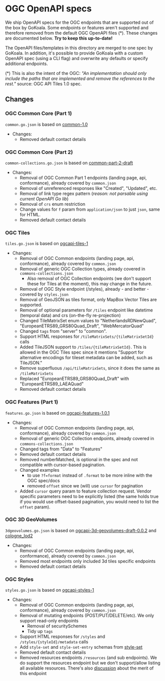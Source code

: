 # OGC OpenAPI specs

We ship OpenAPI specs for the OGC endpoints that are supported out of the box by
GoKoala. Some endpoints or features aren't supported and therefore removed from
the default OGC OpenAPI files (*). These changes are documented below. **Try to keep
this up-to-date!**

The OpenAPI files/templates in this directory are merged to one spec by GoKoala. In
addition, it's possible to provide GoKoala with a custom OpenAPI spec (using a
CLI flag) and overwrite any defaults or specify additional endpoints.

(*) This is also the intent of the OGC: _"An implementation should only include the paths
that are implemented and remove the references to the rest."_ source: OGC API Tiles 1.0 spec.

## Changes

### OGC Common Core (Part 1)

`common.go.json` is based on
[common-1.0](https://developer.ogc.org/api/common/openapi.yaml)

- Changes:
  - Removed default contact details

### OGC Common Core (Part 2)

`common-collections.go.json` is based on
[common-part-2-draft](https://developer.ogc.org/api/common/openapi2.yaml)

- Changes:
  - Removal of OGC Common Part 1 endpoints (landing page, api, conformance), already
    covered by `common.json`
  - Removal of unreferenced responses like "Created", "Updated", etc.
  - Removal of link type regex pattern (_reason: not parsable using current
    OpenAPI Go lib_)
  - Removal of `crs` enum restriction
  - Change values for `f` param from `application/json` to just `json`, same for HTML.
  - Removed default contact details

### OGC Tiles

`tiles.go.json` is based on
[ogcapi-tiles-1](https://schemas.opengis.net/ogcapi/tiles/part1/1.0/openapi/ogcapi-tiles-1.bundled.json)

- Changes:
  - Removal of OGC Common endpoints (landing page, api, conformance), already
    covered by `common.json`
  - Removal of generic OGC Collection types, already covered in `commons-collections.json`
    - Also removal of OGC Collection endpoints (we don't support these for Tiles at the
    moment), this may change in the future.
  - Removal of OGC Style endpoint (/styles), already - and better - covered by `styles.json`
  - Removal of GeoJSON as tiles format, only MapBox Vector Tiles are supported.
  - Removal of optional parameters for `/tiles` endpoint like datetime (temporal data)
    and crs (on-the-fly re-projection)
  - Changed TileMatrixSet enum values to  "NetherlandsRDNewQuad",
    "EuropeanETRS89_GRS80Quad_Draft", "WebMercatorQuad"
  - Changed `tags` from "server" to "common".
  - Support HTML responses for `/tileMatrixSets/{tileMatrixSetId}` calls
  - Added TileJSON support to `/tiles/{tileMatrixSetId}`. This is allowed in the OGC Tiles spec since it mentions
    "Support for alternative encodings for tileset metadata can be added, such as TileJSON."
  - Remove superfluous `/api/tileMatrixSets`, since it does the same as `/tileMatrixSets`
  - Replaced "EuropeanETRS89_GRS80Quad_Draft" with "EuropeanETRS89_LAEAQuad"
  - Removed default contact details

### OGC Features (Part 1)

`features.go.json` is based on
[ogcapi-features-1.0.1](https://app.swaggerhub.com/apis/OGC/ogcapi-features-1-example-1/1.0.1)

- Changes:
  - Removal of OGC Common endpoints (landing page, api, conformance), already
    covered by `common.json`
  - Removal of generic OGC Collection endpoints, already covered in `commons-collections.json`
  - Changed tags from "Data" to "Features"
  - Removed default contact details
  - Removed numberMatched, is optional in the spec and not compatible with cursor-based pagination.
  - Changed examples
    - to use `?f=format` instead of `.format` to be more inline with the OGC spec/docs
    - removed `offset` since we (will) use `cursor` for pagination
  - Added `cursor` query param to feature collection request. Vendor specific parameters need to be explicitly listed 
    (the same holds true if you would use offset-based pagination, you would need to list the `offset` param).

### OGC 3D GeoVolumes

`3dgeovolumes.go.json` is based on
[ogcapi-3d-geovolumes-draft-0.0.2](https://raw.githubusercontent.com/opengeospatial/ogcapi-3d-geovolumes/main/standard/openapi/ogcapi-3d-geovolumes-draft-0.0.2.yaml)
and [cologne_lod2](https://demo.ldproxy.net/cologne_lod2/api/?f=json)

- Changes:
  - Removal of OGC Common endpoints (landing page, api, conformance), already
    covered by `common.json`
  - Removed most endpoints only included 3d tiles specific endpoints
  - Removed default contact details

### OGC Styles

`styles.go.json` is based on
[ogcapi-styles-1](https://developer.ogc.org/api/styles/openapi.yaml)

- Changes:
  - Removal of OGC Common endpoints (landing page, api, conformance), already
    covered by `common.json`
  - Removal of mutating endpoints (POST/PUT/DELETE/etc). We only support
    read-only endpoints
    - Removal of securitySchemes
    - Tidy up `tags`
  - Support HTML responses for `/styles` and `/styles/{styleId}/metadata` calls
  - Add `style-set` and `style-set-entry` schemas from [style-set](https://api.swaggerhub.com/domains/cportele/ogcapi-draft-extensions/1.0.0#/components/schemas/style-set)
  - Removed default contact details
  - Removed resources endpoints `/resources` (and sub endpoints). We do support the resources endpoint but we don't support/allow listing all available resources. There's also [discussion](https://github.com/opengeospatial/ogcapi-styles/issues/12) about the merit of this endpoint
